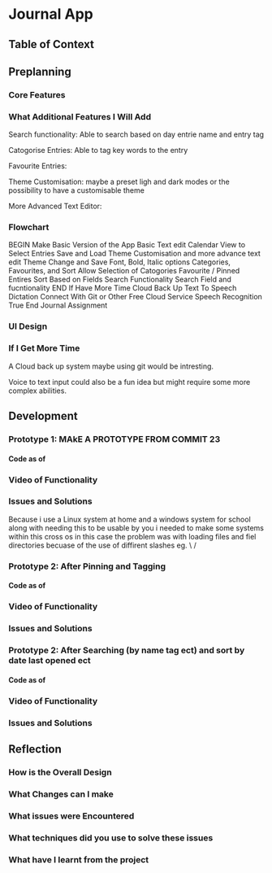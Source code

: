 # Journal App

## Table of Context

## Preplanning

### Core Features


### What Additional Features I Will Add

Search functionality: Able to search based on day entrie name and entry tag

Catogorise Entries: Able to tag key words to the entry

Favourite Entries: 

Theme Customisation: maybe a preset ligh and dark modes or the possibility to have a customisable theme

More Advanced Text Editor: 

### Flowchart
BEGIN
Make Basic Version  of the App
Basic Text edit
Calendar View to Select Entries
Save and Load
Theme Customisation and more advance text edit
Theme Change and Save
Font, Bold, Italic options
Categories, Favourites, and Sort
Allow Selection of Catogories
Favourite / Pinned Entires
Sort Based on Fields
Search Functionality
Search Field and fucntionality
END
If Have More Time
Cloud Back Up
Text To Speech Dictation
Connect With Git or Other Free Cloud Service
Speech Recognition
True End
Journal Assignment

### UI Design

### If I Get More Time

A Cloud back up system maybe using git would be intresting.

Voice to text input could also be a fun idea but might require some more complex abilities.

## Development

### Prototype 1: MAkE A PROTOTYPE FROM COMMIT 23

#### Code as of

### Video of Functionality

### Issues and Solutions
Because i use a Linux system at home and a windows system for school along with needing this to be usable by you i needed to make some systems within this cross os in this case the problem was with loading files and fiel directories becuase of the use of diffirent slashes eg. \ / 

### Prototype 2: After Pinning and Tagging

#### Code as of

### Video of Functionality

### Issues and Solutions

### Prototype 2: After Searching (by name tag ect) and sort by date last opened ect

#### Code as of

### Video of Functionality

### Issues and Solutions

## Reflection

### How is the Overall Design

### What Changes can I make

### What issues were Encountered

### What techniques did you use to solve these issues

### What have I learnt from the project
